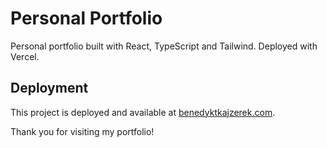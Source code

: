 # Personal Portfolio

Personal portfolio built with React, TypeScript and Tailwind. Deployed with Vercel.

## Deployment

This project is deployed and available at [benedyktkajzerek.com](https://benedyktkajzerek.com).

Thank you for visiting my portfolio!
